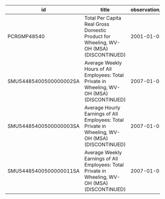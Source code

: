 | id                     | title                                                                                           | observation_start   | observation_end   |
|------------------------|-------------------------------------------------------------------------------------------------|---------------------|-------------------|
| PCRGMP48540            | Total Per Capita Real Gross Domestic Product for Wheeling, WV-OH (MSA) (DISCONTINUED)           | 2001-01-01          | 2017-01-01        |
| SMU54485400500000002SA | Average Weekly Hours of All Employees: Total Private in Wheeling, WV-OH (MSA) (DISCONTINUED)    | 2007-01-01          | 2022-03-01        |
| SMU54485400500000003SA | Average Hourly Earnings of All Employees: Total Private in Wheeling, WV-OH (MSA) (DISCONTINUED) | 2007-01-01          | 2022-03-01        |
| SMU54485400500000011SA | Average Weekly Earnings of All Employees: Total Private in Wheeling, WV-OH (MSA) (DISCONTINUED) | 2007-01-01          | 2022-03-01        |